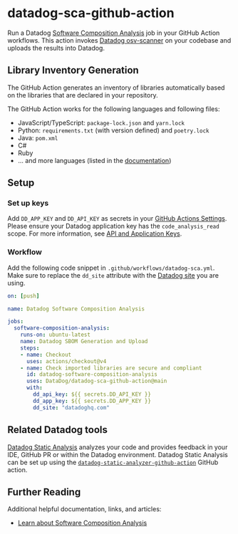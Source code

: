 # datadog-sca-github-action

Run a Datadog [Software Composition Analysis][1] job in your GitHub Action workflows. This action invokes
[Datadog osv-scanner][3] on your codebase and uploads the results into Datadog.

## Library Inventory Generation

The GitHub Action generates an inventory of libraries automatically based on the libraries that are declared in your repository.

The GitHub Action works for the following languages and following files:

 - JavaScript/TypeScript: `package-lock.json` and `yarn.lock`
 - Python: `requirements.txt` (with version defined) and `poetry.lock`
 - Java: `pom.xml`
 - C#
 - Ruby
 - ... and more languages (listed in the [documentation](https://docs.datadoghq.com/code_analysis/software_composition_analysis/))

## Setup

### Set up keys

Add `DD_APP_KEY` and `DD_API_KEY` as secrets in your [GitHub Actions Settings][2]. Please ensure your Datadog application key has the `code_analysis_read` scope. For more information, see [API and Application Keys][7].

### Workflow

Add the following code snippet in `.github/workflows/datadog-sca.yml`. Make sure to replace
the `dd_site` attribute with the [Datadog site][4] you are using.

```yaml
on: [push]

name: Datadog Software Composition Analysis

jobs:
  software-composition-analysis:
    runs-on: ubuntu-latest
    name: Datadog SBOM Generation and Upload
    steps:
    - name: Checkout
      uses: actions/checkout@v4
    - name: Check imported libraries are secure and compliant
      id: datadog-software-composition-analysis
      uses: DataDog/datadog-sca-github-action@main
      with:
        dd_api_key: ${{ secrets.DD_API_KEY }}
        dd_app_key: ${{ secrets.DD_APP_KEY }}
        dd_site: "datadoghq.com"
```

## Related Datadog tools

[Datadog Static Analysis][5] analyzes your code and provides feedback in your IDE, GitHub PR or within the
Datadog environment. Datadog Static Analysis can be set up using the [`datadog-static-analyzer-github-action`][6] 
GitHub action.

## Further Reading

Additional helpful documentation, links, and articles:

- [Learn about Software Composition Analysis][1]

[1]: https://docs.datadoghq.com/code_analysis/software_composition_analysis
[2]: https://docs.github.com/en/actions/security-guides/using-secrets-in-github-actions#creating-secrets-for-a-repository
[3]: https://github.com/DataDog/osv-scanner
[4]: https://docs.datadoghq.com/getting_started/site/
[5]: https://docs.datadoghq.com/code_analysis/static_analysis
[6]: https://github.com/DataDog/datadog-static-analyzer-github-action
[7]: https://docs.datadoghq.com/account_management/api-app-keys/
